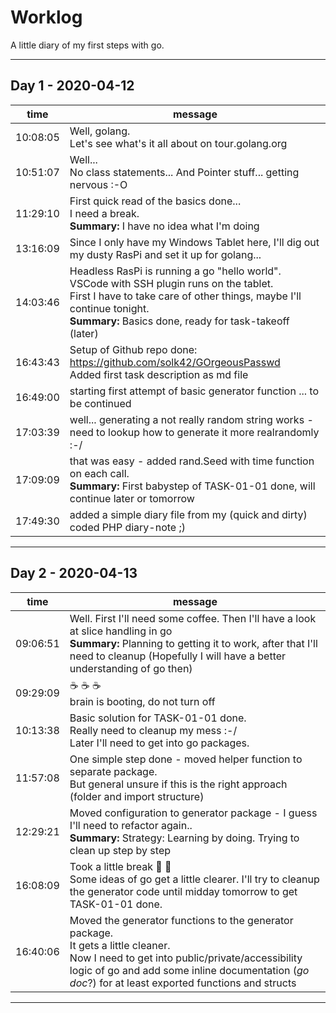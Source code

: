 # Worklog  
A little diary of my first steps with go.  

---  
## Day 1 - 2020-04-12
| time | message |
|-|-|
| 10:08:05 | Well, golang.<br>Let's see what's it all about on tour.golang.org | 
| 10:51:07 | Well...<br>No class statements... And Pointer stuff... getting nervous :-O | 
| 11:29:10 | First quick read of the basics done... <br>I need a break.<br>**Summary:** I have no idea what I'm doing | 
| 13:16:09 | Since I only have my Windows Tablet here, I'll dig out my dusty RasPi and set it up for golang... | 
| 14:03:46 | Headless RasPi is running a go "hello world".<br>VSCode with SSH plugin runs on the tablet.<br>First I have to take care of other things, maybe I'll continue tonight.<br>**Summary:** Basics done, ready for task-takeoff (later) | 
| 16:43:43 | Setup of Github repo done: https://github.com/solk42/GOrgeousPasswd<br>Added first task description as md file | 
| 16:49:00 | starting first attempt of basic generator function ... to be continued | 
| 17:03:39 | well... generating a not really random string works - need to lookup how to generate it more realrandomly :-/ | 
| 17:09:09 | that was easy - added rand.Seed with time function on each call.<br>**Summary:** First babystep of TASK-01-01 done, will continue later or tomorrow | 
| 17:49:30 | added a simple diary file from my (quick and dirty) coded PHP diary-note ;) | 

---  
 
## Day 2 - 2020-04-13
| time | message |
|-|-|
| 09:06:51 | Well. First I'll need some coffee. Then I'll have a look at slice handling in go<br>**Summary:** Planning to getting it to work, after that I'll need to cleanup (Hopefully I will have a better understanding of go then) | 
| 09:29:09 | :coffee: :coffee: :coffee:<br>brain is booting, do not turn off | 
| 10:13:38 | Basic solution for TASK-01-01 done.<br>Really need to cleanup my mess :-/<br>Later I'll need to get into go packages. | 
| 11:57:08 | One simple step done - moved helper function to separate package.<br>But general unsure if this is the right approach (folder and import structure) | 
| 12:29:21 | Moved configuration to generator package - I guess I'll need to refactor again..<br>**Summary:** Strategy: Learning by doing. Trying to clean up step by step | 
| 16:08:09 | Took a little break :bath: :game_die:<br>Some ideas of go get a little clearer. I'll try to cleanup the generator code until midday tomorrow to get TASK-01-01 done. | 
| 16:40:06 | Moved the generator functions to the generator package.<br>It gets a little cleaner.<br>Now I need to get into public/private/accessibility logic of go and add some inline documentation (*go doc*?) for at least exported functions and structs | 

---  
 
